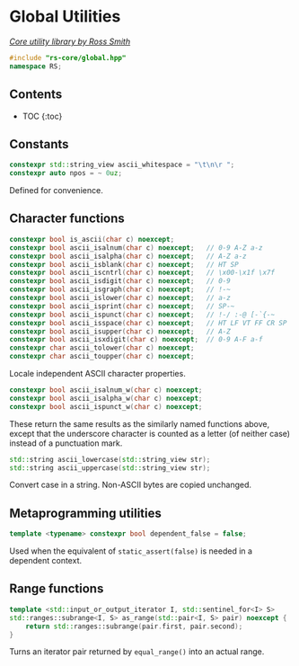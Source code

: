 # Global Utilities

_[Core utility library by Ross Smith](index.html)_

```c++
#include "rs-core/global.hpp"
namespace RS;
```

## Contents

* TOC
{:toc}

## Constants

```c++
constexpr std::string_view ascii_whitespace = "\t\n\r ";
constexpr auto npos = ~ 0uz;
```

Defined for convenience.

## Character functions

```c++
constexpr bool is_ascii(char c) noexcept;
constexpr bool ascii_isalnum(char c) noexcept;   // 0-9 A-Z a-z
constexpr bool ascii_isalpha(char c) noexcept;   // A-Z a-z
constexpr bool ascii_isblank(char c) noexcept;   // HT SP
constexpr bool ascii_iscntrl(char c) noexcept;   // \x00-\x1f \x7f
constexpr bool ascii_isdigit(char c) noexcept;   // 0-9
constexpr bool ascii_isgraph(char c) noexcept;   // !-~
constexpr bool ascii_islower(char c) noexcept;   // a-z
constexpr bool ascii_isprint(char c) noexcept;   // SP-~
constexpr bool ascii_ispunct(char c) noexcept;   // !-/ :-@ [-`{-~
constexpr bool ascii_isspace(char c) noexcept;   // HT LF VT FF CR SP
constexpr bool ascii_isupper(char c) noexcept;   // A-Z
constexpr bool ascii_isxdigit(char c) noexcept;  // 0-9 A-F a-f
constexpr char ascii_tolower(char c) noexcept;
constexpr char ascii_toupper(char c) noexcept;
```

Locale independent ASCII character properties.

```c++
constexpr bool ascii_isalnum_w(char c) noexcept;
constexpr bool ascii_isalpha_w(char c) noexcept;
constexpr bool ascii_ispunct_w(char c) noexcept;
```

These return the same results as the similarly named functions above, except
that the underscore character is counted as a letter (of neither case)
instead of a punctuation mark.

```c++
std::string ascii_lowercase(std::string_view str);
std::string ascii_uppercase(std::string_view str);
```

Convert case in a string. Non-ASCII bytes are copied unchanged.

## Metaprogramming utilities

```c++
template <typename> constexpr bool dependent_false = false;
```

Used when the equivalent of `static_assert(false)` is needed in a dependent
context.

## Range functions

```c++
template <std::input_or_output_iterator I, std::sentinel_for<I> S>
std::ranges::subrange<I, S> as_range(std::pair<I, S> pair) noexcept {
    return std::ranges::subrange(pair.first, pair.second);
}
```

Turns an iterator pair returned by `equal_range()` into an actual range.
